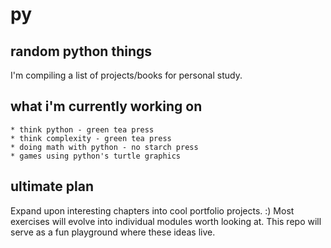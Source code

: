 
# py

## random python things

I'm compiling a list of projects/books for personal study.

## what i'm currently working on

    * think python - green tea press
    * think complexity - green tea press
    * doing math with python - no starch press
    * games using python's turtle graphics

## ultimate plan

Expand upon interesting chapters into cool portfolio projects. :)
Most exercises will evolve into individual modules worth looking at.
This repo will serve as a fun playground where these ideas live.
